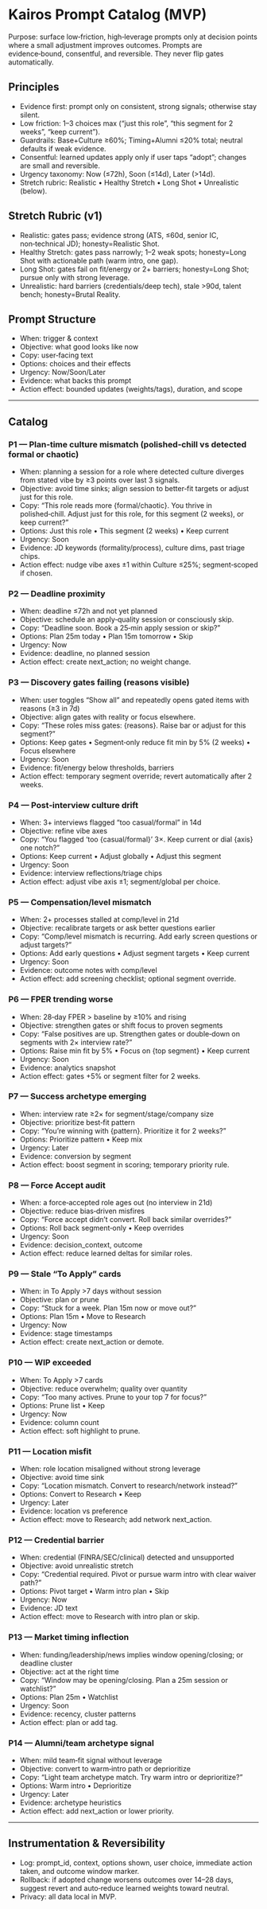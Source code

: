 # Kairos Prompt Catalog (MVP)

Purpose: surface low‑friction, high‑leverage prompts only at decision points where a small adjustment improves outcomes. Prompts are evidence‑bound, consentful, and reversible. They never flip gates automatically.

## Principles
- Evidence first: prompt only on consistent, strong signals; otherwise stay silent.
- Low friction: 1–3 choices max (“just this role”, “this segment for 2 weeks”, “keep current”).
- Guardrails: Base+Culture ≥60%; Timing+Alumni ≤20% total; neutral defaults if weak evidence.
- Consentful: learned updates apply only if user taps “adopt”; changes are small and reversible.
- Urgency taxonomy: Now (≤72h), Soon (≤14d), Later (>14d).
- Stretch rubric: Realistic • Healthy Stretch • Long Shot • Unrealistic (below).

## Stretch Rubric (v1)
- Realistic: gates pass; evidence strong (ATS, ≤60d, senior IC, non‑technical JD); honesty=Realistic Shot.
- Healthy Stretch: gates pass narrowly; 1–2 weak spots; honesty=Long Shot with actionable path (warm intro, one gap).
- Long Shot: gates fail on fit/energy or 2+ barriers; honesty=Long Shot; pursue only with strong leverage.
- Unrealistic: hard barriers (credentials/deep tech), stale >90d, talent bench; honesty=Brutal Reality.

## Prompt Structure
- When: trigger & context
- Objective: what good looks like now
- Copy: user‑facing text
- Options: choices and their effects
- Urgency: Now/Soon/Later
- Evidence: what backs this prompt
- Action effect: bounded updates (weights/tags), duration, and scope

---

## Catalog

### P1 — Plan‑time culture mismatch (polished‑chill vs detected formal or chaotic)
- When: planning a session for a role where detected culture diverges from stated vibe by ≥3 points over last 3 signals.
- Objective: avoid time sinks; align session to better‑fit targets or adjust just for this role.
- Copy: “This role reads more {formal/chaotic}. You thrive in polished‑chill. Adjust just for this role, for this segment (2 weeks), or keep current?”
- Options: Just this role • This segment (2 weeks) • Keep current
- Urgency: Soon
- Evidence: JD keywords (formality/process), culture dims, past triage chips.
- Action effect: nudge vibe axes ±1 within Culture ≤25%; segment‑scoped if chosen.

### P2 — Deadline proximity
- When: deadline ≤72h and not yet planned
- Objective: schedule an apply‑quality session or consciously skip.
- Copy: “Deadline soon. Book a 25‑min apply session or skip?”
- Options: Plan 25m today • Plan 15m tomorrow • Skip
- Urgency: Now
- Evidence: deadline, no planned session
- Action effect: create next_action; no weight change.

### P3 — Discovery gates failing (reasons visible)
- When: user toggles “Show all” and repeatedly opens gated items with reasons (≥3 in 7d)
- Objective: align gates with reality or focus elsewhere.
- Copy: “These roles miss gates: {reasons}. Raise bar or adjust for this segment?”
- Options: Keep gates • Segment‑only reduce fit min by 5% (2 weeks) • Focus elsewhere
- Urgency: Soon
- Evidence: fit/energy below thresholds, barriers
- Action effect: temporary segment override; revert automatically after 2 weeks.

### P4 — Post‑interview culture drift
- When: 3+ interviews flagged “too casual/formal” in 14d
- Objective: refine vibe axes
- Copy: “You flagged ‘too {casual/formal}’ 3×. Keep current or dial {axis} one notch?”
- Options: Keep current • Adjust globally • Adjust this segment
- Urgency: Soon
- Evidence: interview reflections/triage chips
- Action effect: adjust vibe axis ±1; segment/global per choice.

### P5 — Compensation/level mismatch
- When: 2+ processes stalled at comp/level in 21d
- Objective: recalibrate targets or ask better questions earlier
- Copy: “Comp/level mismatch is recurring. Add early screen questions or adjust targets?”
- Options: Add early questions • Adjust segment targets • Keep current
- Urgency: Soon
- Evidence: outcome notes with comp/level
- Action effect: add screening checklist; optional segment override.

### P6 — FPER trending worse
- When: 28‑day FPER > baseline by ≥10% and rising
- Objective: strengthen gates or shift focus to proven segments
- Copy: “False positives are up. Strengthen gates or double‑down on segments with 2× interview rate?”
- Options: Raise min fit by 5% • Focus on {top segment} • Keep current
- Urgency: Soon
- Evidence: analytics snapshot
- Action effect: gates +5% or segment filter for 2 weeks.

### P7 — Success archetype emerging
- When: interview rate ≥2× for segment/stage/company size
- Objective: prioritize best‑fit pattern
- Copy: “You’re winning with {pattern}. Prioritize it for 2 weeks?”
- Options: Prioritize pattern • Keep mix
- Urgency: Later
- Evidence: conversion by segment
- Action effect: boost segment in scoring; temporary priority rule.

### P8 — Force Accept audit
- When: a force‑accepted role ages out (no interview in 21d)
- Objective: reduce bias‑driven misfires
- Copy: “Force accept didn’t convert. Roll back similar overrides?”
- Options: Roll back segment‑only • Keep overrides
- Urgency: Soon
- Evidence: decision_context, outcome
- Action effect: reduce learned deltas for similar roles.

### P9 — Stale “To Apply” cards
- When: in To Apply >7 days without session
- Objective: plan or prune
- Copy: “Stuck for a week. Plan 15m now or move out?”
- Options: Plan 15m • Move to Research
- Urgency: Now
- Evidence: stage timestamps
- Action effect: create next_action or demote.

### P10 — WIP exceeded
- When: To Apply >7 cards
- Objective: reduce overwhelm; quality over quantity
- Copy: “Too many actives. Prune to your top 7 for focus?”
- Options: Prune list • Keep
- Urgency: Now
- Evidence: column count
- Action effect: soft highlight to prune.

### P11 — Location misfit
- When: role location misaligned without strong leverage
- Objective: avoid time sink
- Copy: “Location mismatch. Convert to research/network instead?”
- Options: Convert to Research • Keep
- Urgency: Later
- Evidence: location vs preference
- Action effect: move to Research; add network next_action.

### P12 — Credential barrier
- When: credential (FINRA/SEC/clinical) detected and unsupported
- Objective: avoid unrealistic stretch
- Copy: “Credential required. Pivot or pursue warm intro with clear waiver path?”
- Options: Pivot target • Warm intro plan • Skip
- Urgency: Now
- Evidence: JD text
- Action effect: move to Research with intro plan or skip.

### P13 — Market timing inflection
- When: funding/leadership/news implies window opening/closing; or deadline cluster
- Objective: act at the right time
- Copy: “Window may be opening/closing. Plan a 25m session or watchlist?”
- Options: Plan 25m • Watchlist
- Urgency: Soon
- Evidence: recency, cluster patterns
- Action effect: plan or add tag.

### P14 — Alumni/team archetype signal
- When: mild team‑fit signal without leverage
- Objective: convert to warm‑intro path or deprioritize
- Copy: “Light team archetype match. Try warm intro or deprioritize?”
- Options: Warm intro • Deprioritize
- Urgency: Later
- Evidence: archetype heuristics
- Action effect: add next_action or lower priority.

---

## Instrumentation & Reversibility
- Log: prompt_id, context, options shown, user choice, immediate action taken, and outcome window marker.
- Rollback: if adopted change worsens outcomes over 14–28 days, suggest revert and auto‑reduce learned weights toward neutral.
- Privacy: all data local in MVP.

